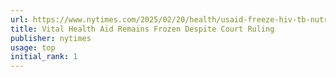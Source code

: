 ```yaml
---
url: https://www.nytimes.com/2025/02/20/health/usaid-freeze-hiv-tb-nutrition.html
title: Vital Health Aid Remains Frozen Despite Court Ruling
publisher: nytimes
usage: top
initial_rank: 1
---
```

